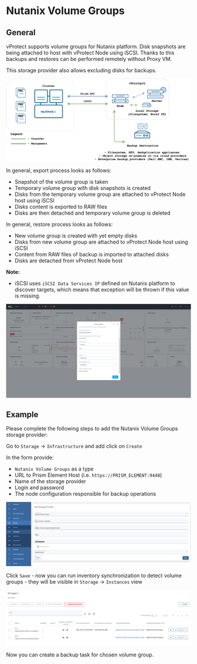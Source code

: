 # Nutanix Volume Groups

## General

vProtect supports volume groups for Nutanix platform. Disk snapshots are being attached to host with vProtect Node using iSCSI. Thanks to this backups and restores can be performed remotely without Proxy VM.

This storage provider also allows excluding disks for backups.

![](../../../.gitbook/assets/vProtect_Nutanix-VolumeGroups.png)

In general, export process looks as follows:

* Snapshot of the volume group is taken
* Temporary volume group with disk snapshots is created
* Disks from the temporary volume group are attached to vProtect Node host using iSCSI
* Disks content is exported to RAW files
* Disks are then detached and temporary volume group is deleted

In general, restore process looks as follows:

* New volume group is created with yet empty disks
* Disks from new volume group are attached to vProtect Node host using iSCSI
* Content from RAW files of backup is imported to attached disks
* Disks are detached from vProtect Node host

**Note:**

* iSCSI uses `iSCSI Data Services IP` defined on Nutanix platform to discover targets, which means that exception will be thrown if this value is missing.

![](../../../.gitbook/assets/iscsi-data-services-ip.png)

## Example

Please complete the following steps to add the Nutanix Volume Groups storage provider:

Go to `Storage` -&gt; `Infrastructure` and add click on `Create`

In the form provide:

* `Nutanix Volume Groups` as a type
* URL to Prism Element Host \(i.e. `https://PRISM_ELEMENT:9440`\)
* Name of the storage provider
* Login and password
* The node configuration responsible for backup operations

![](../../../.gitbook/assets/create-nutanixvg-storage-provider.png)

Click `Save` - now you can run inventory synchronization to detect volume groups - they will be visible in `Storage` -&gt; `Instances` view

![](../../../.gitbook/assets/volume-group-instances.png)

Now you can create a backup task for chosen volume group.

